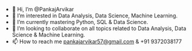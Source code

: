 - 👋 Hi, I’m @PankajArvikar
- 👀 I’m interested in Data Analysis, Data Science, Machine Learning.
- 🌱 I’m currently mastering Python, SQL & Data Science.
- 💞️ I’m looking to collaborate on all topics related to Data Analysis, Data Science & Machine Learning.
- 📫 How to reach me pankajarvikar57@gmail.com & +91 9372038177

<!---
PankajArvikar/PankajArvikar is a ✨ special ✨ repository because its `README.md` (this file) appears on your GitHub profile.
You can click the Preview link to take a look at your changes.
--->
